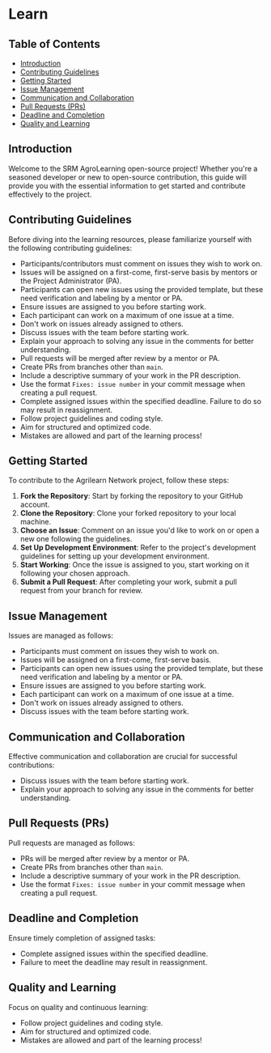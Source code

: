 # Learn

## Table of Contents

- [Introduction](#introduction)
- [Contributing Guidelines](#contributing-guidelines)
- [Getting Started](#getting-started)
- [Issue Management](#issue-management)
- [Communication and Collaboration](#communication-and-collaboration)
- [Pull Requests (PRs)](#pull-requests-prs)
- [Deadline and Completion](#deadline-and-completion)
- [Quality and Learning](#quality-and-learning)

## Introduction

Welcome to the SRM AgroLearning open-source project! Whether you're a seasoned developer or new to open-source contribution, this guide will provide you with the essential information to get started and contribute effectively to the project.

## Contributing Guidelines

Before diving into the learning resources, please familiarize yourself with the following contributing guidelines:

- Participants/contributors must comment on issues they wish to work on.
- Issues will be assigned on a first-come, first-serve basis by mentors or the Project Administrator (PA).
- Participants can open new issues using the provided template, but these need verification and labeling by a mentor or PA.
- Ensure issues are assigned to you before starting work.
- Each participant can work on a maximum of one issue at a time.
- Don't work on issues already assigned to others.
- Discuss issues with the team before starting work.
- Explain your approach to solving any issue in the comments for better understanding.
- Pull requests will be merged after review by a mentor or PA.
- Create PRs from branches other than `main`.
- Include a descriptive summary of your work in the PR description.
- Use the format `Fixes: issue number` in your commit message when creating a pull request.
- Complete assigned issues within the specified deadline. Failure to do so may result in reassignment.
- Follow project guidelines and coding style.
- Aim for structured and optimized code.
- Mistakes are allowed and part of the learning process!

## Getting Started

To contribute to the Agrilearn Network project, follow these steps:

1. **Fork the Repository**: Start by forking the repository to your GitHub account.
2. **Clone the Repository**: Clone your forked repository to your local machine.
3. **Choose an Issue**: Comment on an issue you'd like to work on or open a new one following the guidelines.
4. **Set Up Development Environment**: Refer to the project's development guidelines for setting up your development environment.
5. **Start Working**: Once the issue is assigned to you, start working on it following your chosen approach.
6. **Submit a Pull Request**: After completing your work, submit a pull request from your branch for review.

## Issue Management

Issues are managed as follows:

- Participants must comment on issues they wish to work on.
- Issues will be assigned on a first-come, first-serve basis.
- Participants can open new issues using the provided template, but these need verification and labeling by a mentor or PA.
- Ensure issues are assigned to you before starting work.
- Each participant can work on a maximum of one issue at a time.
- Don't work on issues already assigned to others.
- Discuss issues with the team before starting work.

## Communication and Collaboration

Effective communication and collaboration are crucial for successful contributions:

- Discuss issues with the team before starting work.
- Explain your approach to solving any issue in the comments for better understanding.

## Pull Requests (PRs)

Pull requests are managed as follows:

- PRs will be merged after review by a mentor or PA.
- Create PRs from branches other than `main`.
- Include a descriptive summary of your work in the PR description.
- Use the format `Fixes: issue number` in your commit message when creating a pull request.

## Deadline and Completion

Ensure timely completion of assigned tasks:

- Complete assigned issues within the specified deadline.
- Failure to meet the deadline may result in reassignment.

## Quality and Learning

Focus on quality and continuous learning:

- Follow project guidelines and coding style.
- Aim for structured and optimized code.
- Mistakes are allowed and part of the learning process!


